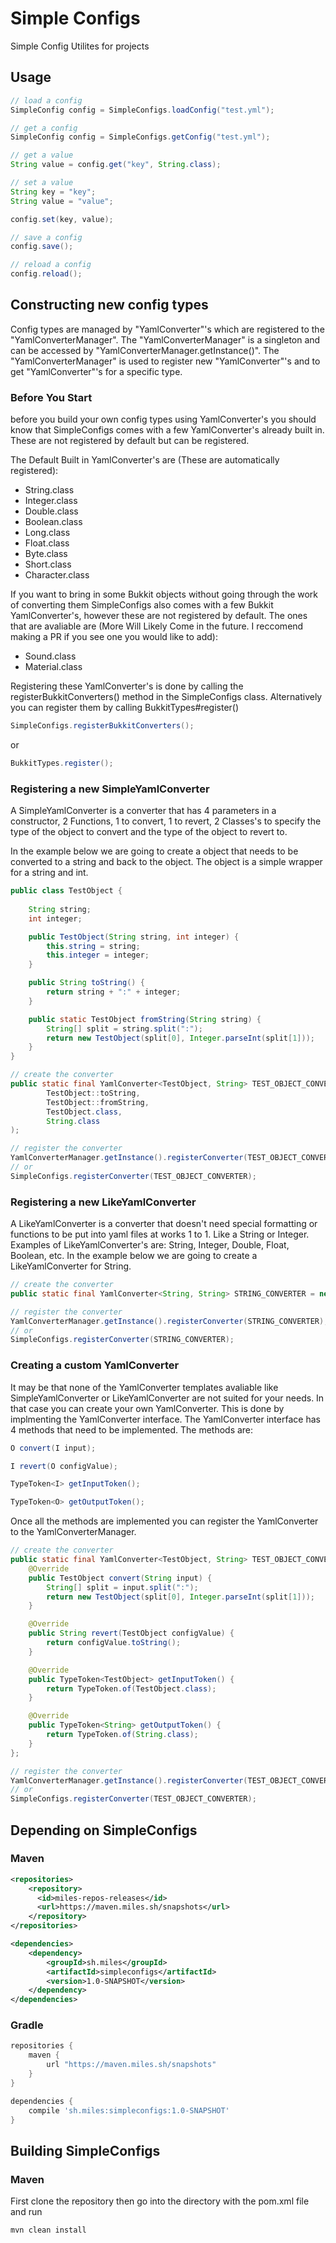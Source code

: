 
# Simple Configs

Simple Config Utilites for projects

## Usage
```java
// load a config
SimpleConfig config = SimpleConfigs.loadConfig("test.yml");
```
```java
// get a config
SimpleConfig config = SimpleConfigs.getConfig("test.yml");
```
```java
// get a value
String value = config.get("key", String.class);
```
```java
// set a value
String key = "key";
String value = "value";

config.set(key, value);
```
```java
// save a config
config.save();
```
```java
// reload a config
config.reload();
```

## Constructing new config types
Config types are managed by "YamlConverter"'s which are registered to the "YamlConverterManager". The "YamlConverterManager" is a singleton and can be accessed by "YamlConverterManager.getInstance()". The "YamlConverterManager" is used to register new "YamlConverter"'s and to get "YamlConverter"'s for a specific type.


### Before You Start
before you build your own config types using YamlConverter's you should know that SimpleConfigs comes with a few YamlConverter's already built in. These are not registered by default but can be registered. 

The Default Built in YamlConverter's are (These are automatically registered):
* String.class
* Integer.class
* Double.class
* Boolean.class
* Long.class
* Float.class
* Byte.class
* Short.class
* Character.class
  
If you want to bring in some Bukkit objects without going through the work of converting them SimpleConfigs also comes with a few Bukkit YamlConverter's, however these are not registered by default. The ones that are avaliable are (More Will Likely Come in the future. I reccomend making a PR if you see one you would like to add):
* Sound.class
* Material.class

Registering these YamlConverter's is done by calling the registerBukkitConverters() method in the SimpleConfigs class. Alternatively you can register them by calling BukkitTypes#register()
```java
SimpleConfigs.registerBukkitConverters();
```
or
```java
BukkitTypes.register();
```

### Registering a new SimpleYamlConverter
A SimpleYamlConverter is a converter that has 4 parameters in a constructor, 2 Functions, 1 to convert, 1 to revert, 2 Classes's to specify the type of the object to convert and the type of the object to revert to.

In the example below we are going to create a object that needs to be converted to a string and back to the object. The object is a simple wrapper for a string and int.
```java
public class TestObject {
    
    String string;
    int integer;

    public TestObject(String string, int integer) {
        this.string = string;
        this.integer = integer;
    }

    public String toString() {
        return string + ":" + integer;
    }

    public static TestObject fromString(String string) {
        String[] split = string.split(":");
        return new TestObject(split[0], Integer.parseInt(split[1]));
    }
}
```
```java
// create the converter
public static final YamlConverter<TestObject, String> TEST_OBJECT_CONVERTER = new SimpleYamlConverter<>(
        TestObject::toString,
        TestObject::fromString,
        TestObject.class,
        String.class
);
```
```java
// register the converter
YamlConverterManager.getInstance().registerConverter(TEST_OBJECT_CONVERTER);
// or
SimpleConfigs.registerConverter(TEST_OBJECT_CONVERTER);
```

### Registering a new LikeYamlConverter
A LikeYamlConverter is a converter that doesn't need special formatting or functions to  be put into yaml files at works 1 to 1. Like a String or Integer.
Examples of LikeYamlConverter's are: String, Integer, Double, Float, Boolean, etc.
In the example below we are going to create a LikeYamlConverter for String.
```java
// create the converter
public static final YamlConverter<String, String> STRING_CONVERTER = new LikeYamlConverter<>(String.class);
```
```java
// register the converter
YamlConverterManager.getInstance().registerConverter(STRING_CONVERTER);
// or
SimpleConfigs.registerConverter(STRING_CONVERTER);
```

### Creating a custom YamlConverter
It may be that none of the YamlConverter templates avaliable like SimpleYamlConverter or LikeYamlConverter are not suited for your needs. In that case you can create your own
YamlConverter. This is done by implmenting the YamlConverter interface. The YamlConverter interface has 4 methods that need to be implemented. The methods are:
```java
O convert(I input);

I revert(O configValue);

TypeToken<I> getInputToken();

TypeToken<O> getOutputToken();
```

Once all the methods are implemented you can register the YamlConverter to the YamlConverterManager.
```java
// create the converter
public static final YamlConverter<TestObject, String> TEST_OBJECT_CONVERTER = new YamlConverter<TestObject, String>() {
    @Override
    public TestObject convert(String input) {
        String[] split = input.split(":");
        return new TestObject(split[0], Integer.parseInt(split[1]));
    }

    @Override
    public String revert(TestObject configValue) {
        return configValue.toString();
    }

    @Override
    public TypeToken<TestObject> getInputToken() {
        return TypeToken.of(TestObject.class);
    }

    @Override
    public TypeToken<String> getOutputToken() {
        return TypeToken.of(String.class);
    }
};
```
```java
// register the converter
YamlConverterManager.getInstance().registerConverter(TEST_OBJECT_CONVERTER);
// or
SimpleConfigs.registerConverter(TEST_OBJECT_CONVERTER);
```

## Depending on SimpleConfigs
### Maven
```xml
<repositories>
    <repository>
      <id>miles-repos-releases</id>
      <url>https://maven.miles.sh/snapshots</url>
    </repository>
</repositories>

<dependencies>
    <dependency>
        <groupId>sh.miles</groupId>
        <artifactId>simpleconfigs</artifactId>
        <version>1.0-SNAPSHOT</version>
    </dependency>
</dependencies>
```

### Gradle
```groovy
repositories {
    maven {
        url "https://maven.miles.sh/snapshots"
    }
}   

dependencies {
    compile 'sh.miles:simpleconfigs:1.0-SNAPSHOT'
}
```

## Building SimpleConfigs
### Maven
First clone the repository
then go into the directory with the pom.xml file and run
```bash
mvn clean install
```

